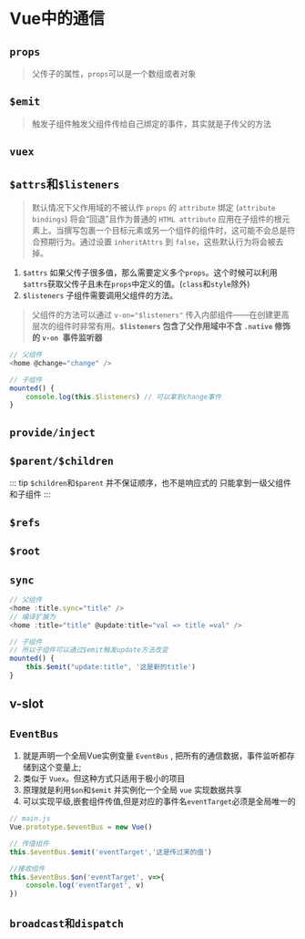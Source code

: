 # Vue中的通信
## `props`
> 父传子的属性，`props`可以是一个数组或者对象

## `$emit`
> 触发子组件触发父组件传给自己绑定的事件，其实就是子传父的方法

## `vuex`

## `$attrs`和`$listeners`
> 默认情况下父作用域的不被认作 `props` 的 `attribute` 绑定 (`attribute bindings`) 将会“回退”且作为普通的 `HTML attribute` 应用在子组件的根元素上。当撰写包裹一个目标元素或另一个组件的组件时，这可能不会总是符合预期行为。通过设置 `inheritAttrs` 到 `false`，这些默认行为将会被去掉。
1. `$attrs`
如果父传子很多值，那么需要定义多个`props`。这个时候可以利用`$attrs`获取父传子且未在`props`中定义的值。(`class`和`style`除外)
2. `$listeners`
子组件需要调用父组件的方法。
> 父组件的方法可以通过 `v-on="$listeners"` 传入内部组件——在创建更高层次的组件时非常有用。**`$listeners` 包含了父作用域中不含 `.native` 修饰的 `v-on `事件监听器**

```js
// 父组件
<home @change="change" />

// 子组件
mounted() {
    console.log(this.$listeners) // 可以拿到change事件
}
```

## `provide/inject`

## `$parent/$children`
::: tip
`$children`和`$parent` 并不保证顺序，也不是响应式的
只能拿到一级父组件和子组件
:::

## `$refs`
## `$root`
## `sync`
```js
// 父组件
<home :title.sync="title" />
// 编译扩展为
<home :title="title" @update:title="val => title =val" />

// 子组件
// 所以子组件可以通过$emit触发update方法改变
mounted() {
    this.$emit("update:title", '这是新的title')
}
```

## v-slot
## `EventBus`
1. 就是声明一个全局Vue实例变量 `EventBus` , 把所有的通信数据，事件监听都存储到这个变量上;
2. 类似于 `Vuex`。但这种方式只适用于极小的项目
3. 原理就是利用`$on`和`$emit` 并实例化一个全局 `vue` 实现数据共享
4. 可以实现平级,嵌套组件传值,但是对应的事件名`eventTarget`必须是全局唯一的
```js
// main.js
Vue.prototype.$eventBus = new Vue()

// 传值组件
this.$eventBus.$emit('eventTarget','这是传过来的值')

//接收组件
this.$eventBus.$on('eventTarget', v=>{
    console.log('eventTarget', v) 
})
```
## `broadcast和dispatch`


